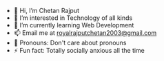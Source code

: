 - 👋 Hi, I’m Chetan Rajput 
- 👀 I’m interested in Technology of all kinds 
- 🌱 I’m currently learning Web Development 
- 📫 Email me at royalrajputchetan2003@gmail.com
- 🙂 Pronouns: Don't care about pronouns
- ⚡ Fun fact: Totally socially anxious all the time 
